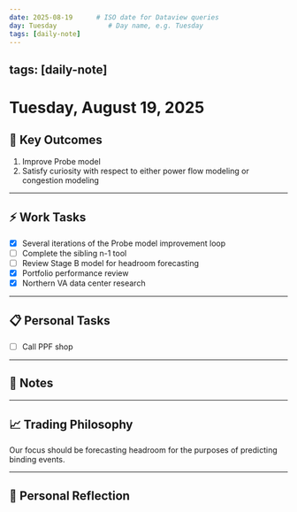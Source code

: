 ```yaml
---
date: 2025-08-19      # ISO date for Dataview queries
day: Tuesday             # Day name, e.g. Tuesday
tags: [daily-note]
---
```

tags: [daily-note]
---
# Tuesday, August 19, 2025

## 🎯 Key Outcomes
1. Improve Probe model
2. Satisfy curiosity with respect to either power flow modeling or congestion modeling

---
## ⚡ Work Tasks
- [x] Several iterations of the Probe model improvement loop
- [ ] Complete the sibling n-1 tool
- [ ] Review Stage B model for headroom forecasting
- [x] Portfolio performance review
- [x] Northern VA data center research

---
## 📋 Personal Tasks
- [ ] Call PPF shop

---
## 📝 Notes


---
## 📈 Trading Philosophy
Our focus should be forecasting headroom for the purposes of predicting binding events.

---
## 🤔 Personal Reflection
